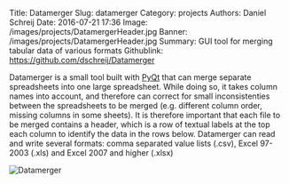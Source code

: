 Title: Datamerger
Slug: datamerger
Category: projects
Authors: Daniel Schreij
Date: 2016-07-21 17:36
Image: /images/projects/DatamergerHeader.jpg
Banner: /images/projects/DatamergerHeader.jpg
Summary: GUI tool for merging tabular data of various formats
Githublink: https://github.com/dschreij/Datamerger

Datamerger is a small tool built with [PyQt](https://riverbankcomputing.com/software/pyqt/intro) that can merge separate spreadsheets into one large spreadsheet. While doing so, it takes column names into account, and therefore can correct for small inconsistenties between the spreadsheets to be merged (e.g. different column order, missing columns in some sheets). It is therefore important that each file to be merged contains a header, which is a row of textual labels at the top each column to identify the data in the rows below. Datamerger can read and write several formats: comma separated value lists (.csv), Excel 97-2003 (.xls) and Excel 2007 and higher (.xlsx)

![Datamerger]({filename}/images/projects/DatamergerScreenshot.png)
